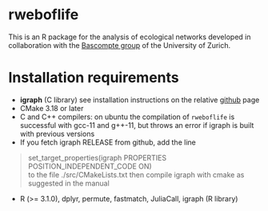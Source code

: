 # rweboflife
This is an R package for the analysis of ecological networks developed in collaboration with the [Bascompte group](https://www.bascompte.net/) of the University of Zurich.

# Installation requirements

* **igraph** (C library) see installation instructions on the relative [github](https://github.com/igraph/igraph) page  
* CMake 3.18 or later
* C and C++ compilers: on ubuntu the compilation of `rweboflife` is successful  with gcc-11 and g++-11, but throws an error if igraph is built with previous versions 
* If you fetch igraph RELEASE from github, add the line 
> set_target_properties(igraph PROPERTIES POSITION_INDEPENDENT_CODE ON)   
to the file ./src/CMakeLists.txt then compile igraph with cmake as suggested in the manual
* R (>= 3.1.0), dplyr, permute, fastmatch, JuliaCall, igraph (R library) 
